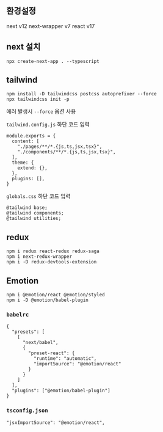 ## 환경설정

next v12
next-wrapper v7
react v17

## next 설치

```
npx create-next-app . --typescript
```

## tailwind

```
npm install -D tailwindcss postcss autoprefixer --force
npx tailwindcss init -p
```

에러 발생시 `--force` 옵션 사용

`tailwind.config.js` 하단 코드 입력

```
module.exports = {
  content: [
    "./pages/**/*.{js,ts,jsx,tsx}",
    "./components/**/*.{js,ts,jsx,tsx}",
  ],
  theme: {
    extend: {},
  },
  plugins: [],
}
```

`globals.css` 하단 코드 입력

```
@tailwind base;
@tailwind components;
@tailwind utilities;
```

## redux

```
npm i redux react-redux redux-saga
npm i next-redux-wrapper
npm i -D redux-devtools-extension
```

## Emotion

```
npm i @emotion/react @emotion/styled
npm i -D @emotion/babel-plugin
```

### `babelrc`

```
{
  "presets": [
    [
      "next/babel",
      {
        "preset-react": {
          "runtime": "automatic",
          "importSource": "@emotion/react"
        }
      }
    ]
  ],
  "plugins": ["@emotion/babel-plugin"]
}
```

### `tsconfig.json`

```
"jsxImportSource": "@emotion/react",
```

